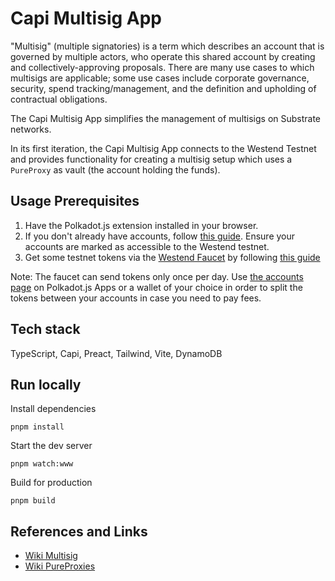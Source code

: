 # Capi Multisig App

"Multisig" (multiple signatories) is a term which describes an account that is
governed by multiple actors, who operate this shared account by creating and
collectively-approving proposals. There are many use cases to which multisigs
are applicable; some use cases include corporate governance, security, spend
tracking/management, and the definition and upholding of contractual
obligations.

The Capi Multisig App simplifies the management of multisigs on Substrate
networks.

In its first iteration, the Capi Multisig App connects to the Westend Testnet
and provides functionality for creating a multisig setup which uses a
`PureProxy` as vault (the account holding the funds).

## Usage Prerequisites

1. Have the Polkadot.js extension installed in your browser.
2. If you don't already have accounts, follow
   [this guide](https://www.youtube.com/watch?v=sy7lvAqyzkY). Ensure your
   accounts are marked as accessible to the Westend testnet.
3. Get some testnet tokens via the
   [Westend Faucet](https://matrix.to/#/#westend_faucet:matrix.org) by following
   [this guide](https://wiki.polkadot.network/docs/learn-DOT#getting-tokens-on-the-westend-testnet)

Note: The faucet can send tokens only once per day. Use
[the accounts page](https://polkadot.js.org/apps/#/accounts) on Polkadot.js Apps
or a wallet of your choice in order to split the tokens between your accounts in
case you need to pay fees.

## Tech stack

TypeScript, Capi, Preact, Tailwind, Vite, DynamoDB

## Run locally

Install dependencies

```
pnpm install
```

Start the dev server

```
pnpm watch:www
```

Build for production

```
pnpm build
```

## References and Links

- [Wiki Multisig](https://wiki.polkadot.network/docs/learn-account-multisig)
- [Wiki PureProxies](https://wiki.polkadot.network/docs/learn-proxies#anonymous-proxy-pure-proxy)
